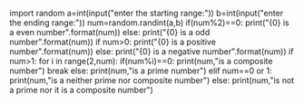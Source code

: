 import random
a=int(input("enter the starting range:"))
b=int(input("enter the ending range:"))
num=random.randint(a,b)
if(num%2)==0:
    print("{0} is a even number".format(num))
else:
    print("{0} is a odd number".format(num))
if num>0:
    print("{0} is a positive number".format(num))
else:
    print("{0} is a negative number".format(num))
if num>1:
    for i in range(2,num):
        if(num%i)==0:
            print(num,"is a composite number")
            break
    else:
            print(num,"is a prime number")
elif num==0 or 1:
        print(num,"is a neither prime nor composite number")
else:
        print(num,"is not a prime nor it is a composite number")
